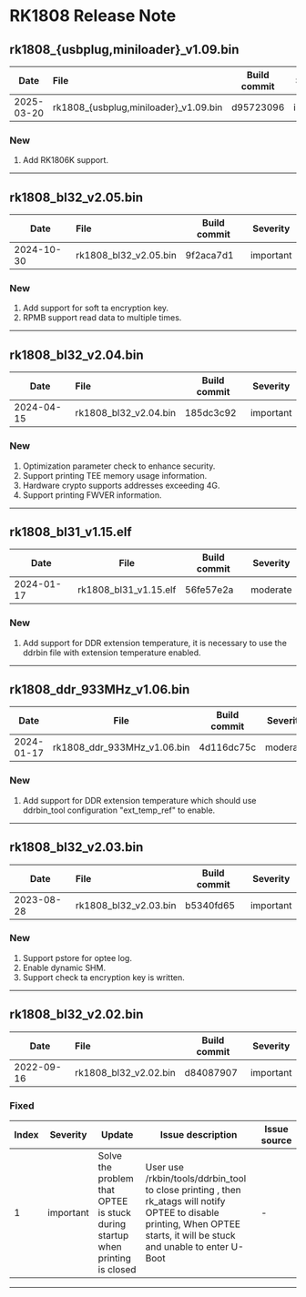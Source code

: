 # RK1808 Release Note

## rk1808_{usbplug,miniloader}_v1.09.bin

| Date       | File                  | Build commit | Severity  |
| ---------- | :-------------------- | ------------ | --------- |
| 2025-03-20 | rk1808_{usbplug,miniloader}_v1.09.bin | d95723096    | important |

### New

1. Add RK1806K support.

------

## rk1808_bl32_v2.05.bin

| Date       | File                  | Build commit | Severity  |
| ---------- | :-------------------- | ------------ | --------- |
| 2024-10-30 | rk1808_bl32_v2.05.bin | 9f2aca7d1    | important |

### New

1. Add support for soft ta encryption key.
2. RPMB support read data to multiple times.

------

## rk1808_bl32_v2.04.bin

| Date       | File                  | Build commit | Severity  |
| ---------- | :-------------------- | ------------ | --------- |
| 2024-04-15 | rk1808_bl32_v2.04.bin | 185dc3c92    | important |

### New

1. Optimization parameter check to enhance security.
2. Support printing TEE memory usage information.
2. Hardware crypto supports addresses exceeding 4G.
3. Support printing FWVER information.

------

## rk1808_bl31_v1.15.elf

| Date       | File                  | Build commit | Severity |
| ---------- | --------------------- | ------------ | -------- |
| 2024-01-17 | rk1808_bl31_v1.15.elf | 56fe57e2a    | moderate |

### New

1. Add support for DDR extension temperature, it is necessary to use the ddrbin file with extension temperature enabled.

------

## rk1808_ddr_933MHz_v1.06.bin

| Date       | File                        | Build commit | Severity |
| ---------- | --------------------------- | ------------ | -------- |
| 2024-01-17 | rk1808_ddr_933MHz_v1.06.bin | 4d116dc75c   | moderate |

### New

1. Add support for DDR extension temperature which should use ddrbin_tool configuration "ext_temp_ref" to enable.

------

## rk1808_bl32_v2.03.bin

| Date       | File                  | Build commit | Severity  |
| ---------- | :-------------------- | ------------ | --------- |
| 2023-08-28 | rk1808_bl32_v2.03.bin | b5340fd65    | important |

### New

1. Support pstore for optee log.
2. Enable dynamic SHM.
3. Support check ta encryption key is written.

------

## rk1808_bl32_v2.02.bin

| Date       | File                  | Build commit | Severity  |
| ---------- | :-------------------- | ------------ | --------- |
| 2022-09-16 | rk1808_bl32_v2.02.bin | d84087907    | important |

### Fixed

| Index | Severity  | Update                                                       | Issue description                                            | Issue source |
| ----- | --------- | ------------------------------------------------------------ | ------------------------------------------------------------ | ------------ |
| 1     | important | Solve the problem that OPTEE is stuck during startup when printing is closed | User use /rkbin/tools/ddrbin_tool to close printing ,  then rk_atags will notify OPTEE to disable printing, When OPTEE starts, it will be stuck and unable to enter U-Boot | -            |

------
